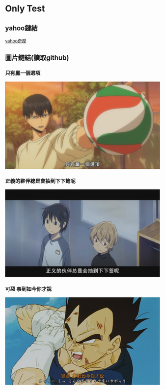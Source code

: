 # Only Test

## yahoo鏈結
[yahoo奇摩](https://tw.yahoo.com/)


## 圖片鏈結(讀取github)

### 只有贏一個選項
![win](https://github.com/khd0804/Test001/blob/master/file001/%E5%8F%AA%E6%9C%89%E8%B4%8F%E4%B8%80%E5%80%8B%E9%81%B8%E9%A0%85.jpg?raw=true)

### 正義的夥伴總是會抽到下下籤呢
![justice](https://github.com/khd0804/Test001/blob/master/file001/%E6%AD%A3%E7%BE%A9%E7%9A%84%E5%A4%A5%E4%BC%B4%E7%B8%BD%E6%98%AF%E6%9C%83%E6%8A%BD%E5%88%B0%E4%B8%8B%E4%B8%8B%E7%B1%A4%E5%91%A2.jpg?raw=true)

### 可惡 事到如今你才說
![shit](https://github.com/khd0804/Test001/blob/master/file001/%E5%8F%AF%E6%83%A1%20%E4%BA%8B%E5%88%B0%E5%A6%82%E4%BB%8A%E4%BD%A0%E6%89%8D%E8%AA%AA.jpg?raw=true)
